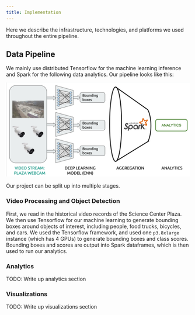 ```yaml
---
title: Implementation
---
```

Here we describe the infrastructure, technologies, and platforms we used
throughout the entire pipeline.

## Data Pipeline

We mainly use distributed Tensorflow for the machine learning inference and
Spark for the following data analytics.
Our pipeline looks like this:

![implementation](images/pipeline.png)

Our project can be split up into multiple stages.

### Video Processing and Object Detection

First, we read in the historical video records of the Science Center Plaza.
We then use Tensorflow for our machine learning to generate bounding boxes
around objects of interest, including people, food trucks, bicycles, and cars.
We used the Tensorflow framework, and used one `p3.8xlarge` instance (which has 4 GPUs)
to generate bounding boxes and class scores. Bounding boxes and scores are output into Spark 
dataframes, which is then used to run our analytics.

### Analytics

TODO: Write up analytics section

### Visualizations

TODO: Write up visualizations section
